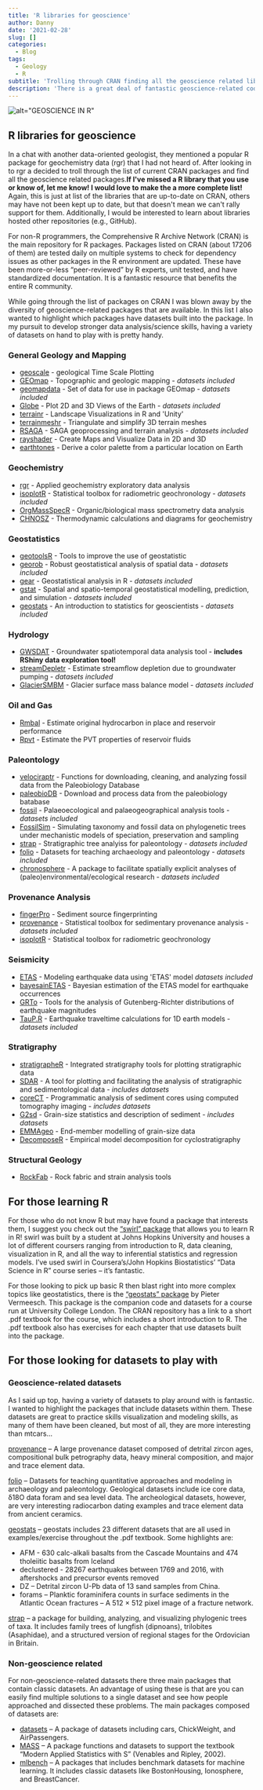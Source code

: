 ```yaml
---
title: 'R libraries for geoscience'
author: Danny
date: '2021-02-28'
slug: []
categories:
  - Blog
tags:
  - Geology
  - R
subtitle: 'Trolling through CRAN finding all the geoscience related libraries'
description: 'There is a great deal of fantastic geoscience-related code on CRAN that is a few keystrokes away. I did the hard part, look through 6000+ packages on CRAN. Now can do the fun part, use this code to do better geoscience!'
---
```


![alt="GEOSCIENCE IN R" ](/img/2021_2_28-R-basedGeoscience/TopImage.png)

## R libraries for geoscience 
In a chat with another data-oriented geologist, they mentioned a popular R package for geochemistry data (rgr) that I had not heard of. After looking in to rgr a decided to troll through the list of current CRAN packages and find all the geoscience related packages.**If I've missed a R library that you use or know of, let me know! I would love to make the a more complete list!** Again, this is just at list of the libraries that are up-to-date on CRAN, others may have not been kept up to date, but that doesn't mean we can't rally support for them. Additionally, I would be interested to learn about libraries hosted other repositories (e.g., GitHub).

For non-R programmers, the Comprehensive R Archive Network (CRAN) is the main repository for R packages. Packages listed on CRAN (about 17206 of them) are tested daily on multiple systems to check for dependency issues as other packages in the R environment are updated. These have been more-or-less “peer-reviewed” by R experts, unit tested, and have standardized documentation. It is a fantastic resource that benefits the entire R community.

While going through the list of packages on CRAN I was blown away by the diversity of geoscience-related packages that are available. In this list I also wanted to highlight which packages have datasets built into the package. In my pursuit to develop stronger data analysis/science skills, having a variety of datasets on hand to play with is pretty handy. 

### General Geology and Mapping
- [geoscale](https://cran.r-project.org/web/packages/geoscale/index.html) - geological Time Scale Plotting
- [GEOmap](https://cran.r-project.org/web/packages/GEOmap/index.html) - Topographic and geologic mapping - *datasets included*
- [geomapdata](https://cran.r-project.org/web/packages/geomapdata/index.html) - Set of data for use in package GEOmap - *datasets included*
- [Globe](https://cran.r-project.org/web/packages/globe/index.html) - Plot 2D and 3D Views of the Earth - *datasets included*
- [terrainr](https://cran.r-project.org/web/packages/terrainr/index.html) - Landscape Visualizations in R and 'Unity'
- [terrainmeshr](https://cran.r-project.org/web/packages/terrainmeshr/index.html) - Triangulate and simplify 3D terrain meshes
- [RSAGA](https://cran.r-project.org/web/packages/RSAGA/index.html) - SAGA geoprocessing and terrain analysis - *datasets included*
- [rayshader](https://cran.r-project.org/web/packages/rayshader/index.html) - Create Maps and Visualize Data in 2D and 3D
- [earthtones](https://cran.r-project.org/web/packages/earthtones/index.html) - Derive a color palette from a particular location on Earth

### Geochemistry
- [rgr](https://cran.r-project.org/web/packages/rgr/index.html) - Applied geochemistry exploratory data analysis
- [isoplotR](https://cran.r-project.org/web/packages/IsoplotR/index.html) - Statistical toolbox for radiometric geochronology - *datasets included*
- [OrgMassSpecR](https://cran.r-project.org/web/packages/OrgMassSpecR/index.html) - Organic/biological mass spectrometry data analysis
- [CHNOSZ](https://cran.r-project.org/web/packages/CHNOSZ/index.html) - Thermodynamic calculations and diagrams for geochemistry

### Geostatistics
- [geotoolsR](https://cran.r-project.org/web/packages/geotoolsR/index.html) - Tools to improve the use of geostatistic
- [georob](https://cran.r-project.org/web/packages/georob/index.html) - Robust geostatistical analysis of spatial data - *datasets included*
- [gear](https://cran.r-project.org/web/packages/gear/index.html) - Geostatistical analysis in R - *datasets included*
- [gstat](https://cran.r-project.org/web/packages/gstat/index.html) - Spatial and spatio-temporal geostatistical modelling, prediction, and simulation - *datasets included*
- [geostats](https://cran.r-project.org/web/packages/geostats/index.html) - An introduction to statistics for geoscientists - *datasets included*

### Hydrology
- [GWSDAT](https://cran.r-project.org/web/packages/GWSDAT/index.html) - Groundwater spatiotemporal data analysis tool - **includes RShiny data exploration tool!**
- [streamDepletr](https://cran.r-project.org/web/packages/streamDepletr/index.html) - Estimate streamflow depletion due to groundwater pumping - *datasets included*
- [GlacierSMBM](https://cran.r-project.org/web/packages/glacierSMBM/index.html) - Glacier surface mass balance model - *datasets included*


### Oil and Gas
- [Rmbal](https://cran.r-project.org/web/packages/Rmbal/index.html) - Estimate original hydrocarbon in place and reservoir performance
- [Rpvt](https://cran.r-project.org/web/packages/Rpvt/index.html) - Estimate the PVT properties of reservoir fluids

### Paleontology
- [velociraptr](https://cran.r-project.org/web/packages/velociraptr/index.html) - Functions for downloading, cleaning, and analyzing fossil data from the Paleobiology Database
- [paleobioDB](https://cran.r-project.org/web/packages/paleobioDB/index.html) - Download and process data from the paleobiology batabase
- [fossil](https://cran.r-project.org/web/packages/fossil/index.html) - Palaeoecological and palaeogeographical analysis tools - *datasets included*
- [FossilSim](https://cran.r-project.org/web/packages/FossilSim/index.html) - Simulating taxonomy and fossil data on phylogenetic trees under mechanistic models of speciation, preservation and sampling
- [strap](https://cran.r-project.org/web/packages/strap/index.html) - Stratigraphic tree analyiss for paleontology - *datasets included*
- [folio](https://cran.r-project.org/web/packages/folio/index.html) - Datasets for teaching archaeology and paleontology - *datasets included*
- [chronosphere](https://cran.r-project.org/web/packages/chronosphere/index.html) - A package to facilitate spatially explicit analyses of (paleo)environmental/ecological research - *datasets included*

### Provenance Analysis
- [fingerPro](https://cran.r-project.org/web/packages/fingerPro/index.html) - Sediment source fingerprinting
- [provenance](https://cran.r-project.org/web/packages/provenance/index.html) - Statistical toolbox for sedimentary provenance analysis - *datasets included*
- [isoplotR](https://cran.r-project.org/web/packages/IsoplotR/index.html) - Statistical toolbox for radiometric geochronology

### Seismicity
- [ETAS](https://cran.r-project.org/web/packages/ETAS/index.html) - Modeling earthquake data using 'ETAS' model *datasets included*
- [bayesainETAS](https://cran.r-project.org/web/packages/bayesianETAS/index.html) - Bayesian estimation of the ETAS model for earthquake occurrences
- [GRTo](https://cran.r-project.org/web/packages/GRTo/index.html) - Tools for the analysis of Gutenberg-Richter distributions of earthquake magnitudes
- [TauP.R](https://cran.r-project.org/web/packages/TauP.R/index.html) - Earthquake traveltime calculations for 1D earth models - *datasets included*


### Stratigraphy
- [stratigrapheR](https://cran.r-project.org/web/packages/StratigrapheR/index.html) - Integrated stratigraphy tools for plotting stratigraphic data
- [SDAR](https://cran.r-project.org/web/packages/SDAR/index.html) - A tool for plotting and facilitating the analysis of stratigraphic and sedimentological data - *includes datasets*
- [coreCT](https://cran.r-project.org/web/packages/coreCT/index.html) - Programmatic analysis of sediment cores using computed tomography imaging - *includes datasets*
- [G2sd](https://cran.r-project.org/web/packages/G2Sd/index.html) - Grain-size statistics and description of sediment - *includes datasets*
- [EMMAgeo](https://cran.r-project.org/web/packages/EMMAgeo/index.html) - End-member modelling of grain-size data
- [DecomposeR](https://cran.r-project.org/web/packages/DecomposeR/index.html) - Empirical model decomposition for cyclostratigraphy


### Structural Geology
- [RockFab](https://cran.r-project.org/web/packages/RockFab/index.html) - Rock fabric and strain analysis tools

## For those learning R
For those who do not know R but may have found a package that interests them, I suggest you check out the [“swirl” package](https://cran.r-project.org/web/packages/swirl/index.html) that allows you to learn R in R! swirl was built by a student at Johns Hopkins University and houses a lot of different coursers ranging from introduction to R, data cleaning, visualization in R, and all the way to inferential statistics and regression models. I’ve used swirl in Coursera’s/John Hopkins Biostatistics’ “Data Science in R” course series – it’s fantastic.

For those looking to pick up basic R then blast right into more complex topics like geostatistics, there is the [“geostats” package](https://cran.r-project.org/web/packages/geostats/index.html) by Pieter Vermeesch. This package is the companion code and datasets for a course run at University College London. The CRAN repository has a link to a short .pdf textbook for the course, which includes a short introduction to R. The .pdf textbook also has exercises for each chapter that use datasets built into the package.

## For those looking for datasets to play with
### Geoscience-related datasets
As I said up top, having a variety of datasets to play around with is fantastic. I wanted to highlight the packages that include datasets within them. These datasets are great to practice skills visualization and modeling skills, as many of them have been cleaned, but most of all, they are more interesting than mtcars…

[provenance](https://cran.r-project.org/web/packages/provenance/index.html) – A large provenance dataset composed of detrital zircon ages, compositional bulk petrography data, heavy mineral composition, and major and trace element data.

[folio](https://cran.r-project.org/web/packages/folio/index.html) – Datasets for teaching quantitative approaches and modeling in archaeology and paleontology. Geological datasets include ice core data, δ18O data foram and sea level data. The archeological datasets, however, are very interesting radiocarbon dating examples and trace element data from ancient ceramics.

[geostats](https://cran.r-project.org/web/packages/geostats/index.html) – geostats includes 23 different datasets that are all used in examples/exercise throughout the .pdf textbook. Some highlights are:
- AFM - 630 calc-alkali basalts from the Cascade Mountains and 474 tholeiitic basalts from Iceland
- declustered - 28267 earthquakes between 1769 and 2016, with aftershocks and precursor events removed
- DZ – Detrital zircon U-Pb data of 13 sand samples from China.
- forams – Planktic foraminifera counts in surface sediments in the Atlantic Ocean
fractures – A 512 × 512 pixel image of a fracture network.

[strap](https://cran.r-project.org/web/packages/strap/index.html) – a package for building, analyzing, and visualizing phylogenic trees of taxa. It includes family trees of lungfish (dipnoans), trilobites (Asaphidae), and a structured version of regional stages for the Ordovician in Britain. 

### Non-geoscience related
For non-geoscience-related datasets there three main packages that contain classic datasets. An advantage of using these is that are you can easily find multiple solutions to a single dataset and see how people approached and dissected these problems. The main packages composed of datasets are: 
- [datasets](https://cran.r-project.org/web/packages/datasets.load/index.html) – A package of datasets including cars, ChickWeight, and AirPassengers.
- [MASS](https://cran.r-project.org/web/packages/MASS/index.html) – A package functions and datasets to support the textbook “Modern Applied Statistics with S” (Venables and Ripley, 2002).
- [mlbench](https://cran.r-project.org/web/packages/mlbench/index.html) – A packages that includes benchmark datasets for machine learning. It includes classic datasets like BostonHousing, Ionosphere, and BreastCancer.
